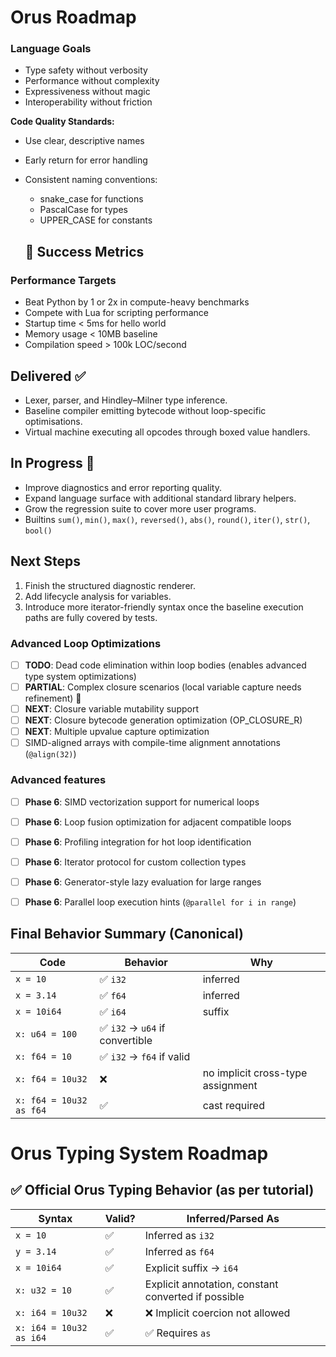 # Orus Roadmap

### **Language Goals**
- Type safety without verbosity
- Performance without complexity
- Expressiveness without magic
- Interoperability without friction

**Code Quality Standards:**
- Use clear, descriptive names
- Early return for error handling  
- Consistent naming conventions:
  - snake_case for functions
  - PascalCase for types
  - UPPER_CASE for constants


  ## 🎯 Success Metrics

### **Performance Targets**
- Beat Python by 1 or 2x in compute-heavy benchmarks
- Compete with Lua for scripting performance
- Startup time < 5ms for hello world
- Memory usage < 10MB baseline
- Compilation speed > 100k LOC/second

## Delivered ✅
- Lexer, parser, and Hindley–Milner type inference.
- Baseline compiler emitting bytecode without loop-specific optimisations.
- Virtual machine executing all opcodes through boxed value handlers.

## In Progress 🔄
- Improve diagnostics and error reporting quality.
- Expand language surface with additional standard library helpers.
- Grow the regression suite to cover more user programs.
- Builtins `sum()`, `min()`, `max()`, `reversed()`, `abs()`, `round()`, `iter()`, `str()`, `bool()`

## Next Steps
1. Finish the structured diagnostic renderer.
2. Add lifecycle analysis for variables.
3. Introduce more iterator-friendly syntax once the baseline execution paths are fully covered by tests.


### Advanced Loop Optimizations
- [ ] **TODO**: Dead code elimination within loop bodies (enables advanced type system optimizations)
- [ ] **PARTIAL**: Complex closure scenarios (local variable capture needs refinement) 🔧
- [ ] **NEXT**: Closure variable mutability support
- [ ] **NEXT**: Closure bytecode generation optimization (OP_CLOSURE_R)
- [ ] **NEXT**: Multiple upvalue capture optimization
- [ ] SIMD-aligned arrays with compile-time alignment annotations (`@align(32)`)

### Advanced features
- [ ] **Phase 6**: SIMD vectorization support for numerical loops
- [ ] **Phase 6**: Loop fusion optimization for adjacent compatible loops  
- [ ] **Phase 6**: Profiling integration for hot loop identification
- [ ] **Phase 6**: Iterator protocol for custom collection types
- [ ] **Phase 6**: Generator-style lazy evaluation for large ranges
- [ ] **Phase 6**: Parallel loop execution hints (`@parallel for i in range`)


## Final Behavior Summary (Canonical)

| Code                    | Behavior                       | Why                               |
| ----------------------- | ------------------------------ | --------------------------------- |
| `x = 10`                | ✅ `i32`                        | inferred                          |
| `x = 3.14`              | ✅ `f64`                        | inferred                          |
| `x = 10i64`             | ✅ `i64`                        | suffix                            |
| `x: u64 = 100`          | ✅ `i32` → `u64` if convertible |                                   |
| `x: f64 = 10`           | ✅ `i32` → `f64` if valid       |                                   |
| `x: f64 = 10u32`        | ❌                              | no implicit cross-type assignment |
| `x: f64 = 10u32 as f64` | ✅                              | cast required                     |


# Orus Typing System Roadmap

## ✅ Official Orus Typing Behavior (as per tutorial)

| Syntax                  | Valid? | Inferred/Parsed As                                  |
| ----------------------- | ------ | --------------------------------------------------- |
| `x = 10`                | ✅      | Inferred as `i32`                                   |
| `y = 3.14`              | ✅      | Inferred as `f64`                                   |
| `x = 10i64`             | ✅      | Explicit suffix → `i64`                             |
| `x: u32 = 10`           | ✅      | Explicit annotation, constant converted if possible |
| `x: i64 = 10u32`        | ❌      | ❌ Implicit coercion not allowed                     |
| `x: i64 = 10u32 as i64` | ✅      | ✅ Requires `as`    
